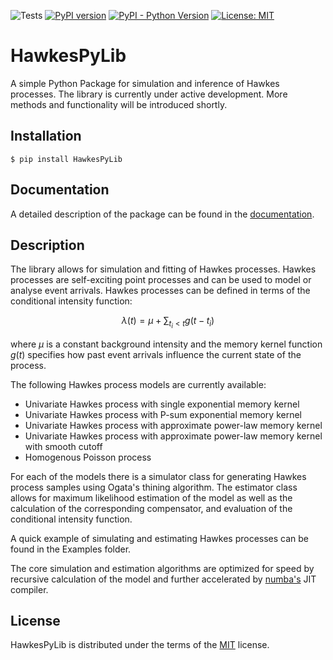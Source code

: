 ![Tests](https://github.com/Simbold/HawkesPyLib/actions/workflows/tests.yml/badge.svg)
[![PyPI version](https://img.shields.io/pypi/v/HawkesPyLib?color=green&label=pypi%20package)](https://pypi.org/project/HawkesPyLib/)
[![PyPI - Python Version](https://img.shields.io/pypi/pyversions/HawkesPyLib)](https://www.python.org/downloads/)
[![License: MIT](https://img.shields.io/pypi/l/HawkesPyLib?color=blue)](https://opensource.org/licenses/MIT)

# HawkesPyLib
A simple Python Package for simulation and inference of Hawkes processes. The library is currently under active development. More methods and functionality will be introduced shortly.

## Installation

    $ pip install HawkesPyLib

## Documentation

A detailed description of the package can be found in the [documentation](https://simbold.github.io/HawkesPyLib/).

## Description
The library allows for simulation and fitting of Hawkes processes. Hawkes processes are self-exciting point processes and can be used to model or analyse event arrivals. Hawkes processes can be defined in terms of the conditional intensity function:

$$ \lambda(t) = \mu + \sum_{t_i < t} g(t-t_i) $$

where $\mu$ is a constant background intensity and the memory kernel function $g(t)$ specifies how past event arrivals influence the current state of the process. 

The following Hawkes process models are currently available:
- Univariate Hawkes process with single exponential memory kernel
- Univariate Hawkes process with P-sum exponential memory kernel
- Univariate Hawkes process with approximate power-law memory kernel
- Univariate Hawkes process with approximate power-law memory kernel with smooth cutoff
- Homogenous Poisson process

For each of the models there is a simulator class for generating Hawkes process samples using Ogata's thining algorithm.
The estimator class allows for maximum likelihood estimation of the model as well as the calculation of the corresponding compensator, and evaluation of the conditional intensity function.

A quick example of simulating and estimating Hawkes processes can be found in the Examples folder.

The core simulation and estimation algorithms are optimized for speed
by recursive calculation of the model and further accelerated by
[numba's](https://numba.pydata.org/) JIT compiler.

## License

HawkesPyLib is distributed under the terms of the [MIT](https://opensource.org/licenses/MIT) license.
